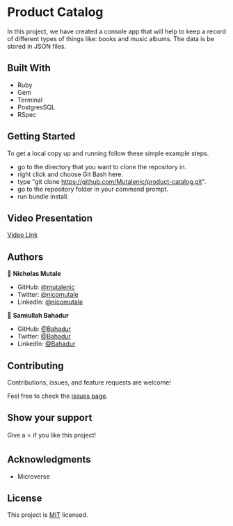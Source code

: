 # Product Catalog
In this project, we have created a console app that will help to keep a record of different types of things like: books and music albums. The data is be stored in JSON files.

## Built With

- Ruby
- Gem
- Terminal
- PostgresSQL
- RSpec

## Getting Started

To get a local copy up and running follow these simple example steps.

- go to the directory that you want to clone the repository in.
- right click and choose Git Bash here.
- type "git clone https://github.com/Mutalenic/product-catalog.git".
- go to the repository folder in your command prompt.
- run bundle install.

## Video Presentation
[Video Link](https://drive.google.com/file/d/1bhhXazOtjkoXUq0yq0pJiFCTjum1ORjZ/view?usp=sharing)

## Authors

👤 **Nicholas Mutale**

- GitHub: [@mutalenic](https://github.com/Mutalenic)
- Twitter: [@nicomutale](https://twitter.com/nicomutale)
- LinkedIn: [@nicomutale](https://www.linkedin.com/in/nicomutale/)

👤 **Samiullah Bahadur**

- GitHub: [@Bahadur](https://github.com/samiullahbahadur)
- Twitter: [@Bahadur](https://twitter.com/Samiull88496331)
- LinkedIn: [@Bahadur](https://www.linkedin.com/in/samiullah-bahadur/)

## Contributing

Contributions, issues, and feature requests are welcome!

Feel free to check the [issues page](https://github.com/Mutalenic/product-catalog/issues).

## Show your support

Give a ⭐️ if you like this project!

## Acknowledgments

- Microverse

## License

This project is [MIT](./LICENSE) licensed.
